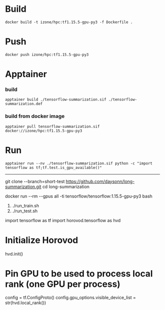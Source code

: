 # Build
```docker build -t izone/hpc:tf1.15.5-gpu-py3 -f Dockerfile .```

# Push
```docker push izone/hpc:tf1.15.5-gpu-py3```

# Apptainer
### build
```apptainer build ./tensorflow-summarization.sif ./tensorflow-summarization.def```

### build from docker image
```apptainer pull tensorflow-summarization.sif docker://izone/hpc:tf1.15.5-gpu-py3```

# Run
```apptainer run --nv ./tensorflow-summarization.sif python -c "import tensorflow as tf;tf.test.is_gpu_available()"```

-----

git clone --branch=short-test https://github.com/daysonn/long-summarization.git
cd long-summarization

docker run --rm --gpus all -ti tensorflow/tensorflow:1.15.5-gpu-py3 bash
1) ./run_train.sh
2) ./run_test.sh

import tensorflow as tf
import horovod.tensorflow as hvd

# Initialize Horovod
hvd.init()

# Pin GPU to be used to process local rank (one GPU per process)
config = tf.ConfigProto()
config.gpu_options.visible_device_list = str(hvd.local_rank())
